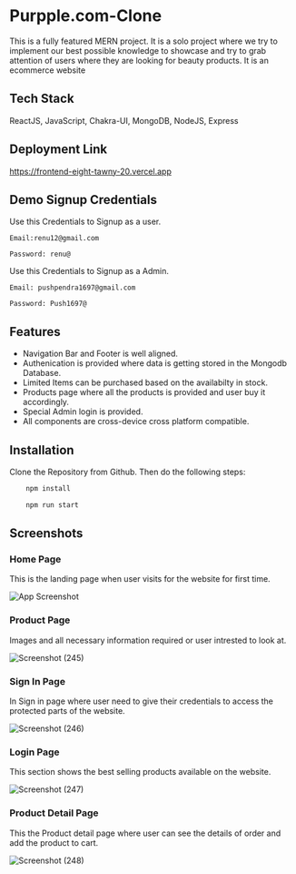 # Purpple.com-Clone


This is a fully featured MERN project. It is a solo project where we try to implement our best possible knowledge to showcase and try to grab attention of users where they are looking for beauty products. It is an ecommerce website

## Tech Stack

ReactJS, JavaScript, Chakra-UI, MongoDB, NodeJS, Express


## Deployment Link
https://frontend-eight-tawny-20.vercel.app

## Demo Signup Credentials
Use this Credentials to Signup as a user.

``Email:renu12@gmail.com``

``Password: renu@``

Use this Credentials to Signup as a Admin.

``Email: pushpendra1697@gmail.com``

``Password: Push1697@``
## Features

- Navigation Bar and Footer is well aligned.
- Authenication is provided where data is getting stored in the Mongodb Database.
- Limited Items can be purchased based on the availabilty in stock.
- Products page where all the products is provided and user buy it accordingly.
- Special Admin login is provided.
- All components are cross-device cross platform compatible.



## Installation

Clone the Repository from Github. Then do the following steps:

```bash
    npm install

    npm run start
```
    
## Screenshots

 ### Home Page
 This is the landing page when user visits for the website for first time.

![App Screenshot](https://user-images.githubusercontent.com/102507444/213928090-cbaf214f-8d71-4e0a-b569-4fc2a0e71889.png)


 ### Product Page
Images and all necessary information required or user intrested to look at.

![Screenshot (245)](https://user-images.githubusercontent.com/102507444/213933374-997845c1-368d-4d41-9568-ecd9e78cd4ce.png)

 ### Sign In Page
 In Sign in page where user need to give their credentials to access the protected parts of the website.
 
![Screenshot (246)](https://user-images.githubusercontent.com/102507444/213933459-337b91ab-fe3e-410a-bc23-762cdf1e6028.png)


  ### Login Page
 This section shows the best selling products available on the website.
 
![Screenshot (247)](https://user-images.githubusercontent.com/102507444/213933517-68754744-d018-47da-a01f-2f88105fd3ad.png)


 ### Product Detail Page
 This the Product detail page where user can see the details of order and add the product to cart.
 
![Screenshot (248)](https://user-images.githubusercontent.com/102507444/213933563-a8377ebc-3ff8-4a26-97d1-5b5a13c6d3df.png)



